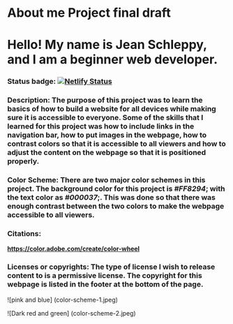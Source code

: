 # About me Project final draft
# Hello! My name is Jean Schleppy, and I am a beginner web developer.

### Status badge: [![Netlify Status](https://api.netlify.com/api/v1/badges/75bdc96e-9369-434d-b3ab-f2cdd003a49d/deploy-status)](https://app.netlify.com/sites/about-me-schleppyj2/deploys)

### Description: The purpose of this project was to learn the basics of how to build a website for all devices while making sure it is accessible to everyone. Some of the skills that I learned for this project was how to include links in the navigation bar, how to put images in the webpage, how to contrast colors so that it is accessible to all viewers and how to adjust the content on the webpage so that it is positioned properly.

### Color Scheme: There are two major color schemes in this project. The background color for this project is *#FF8294*; with the text color as *#000037*;. This was done so that there was enough contrast between the two colors to make the webpage accessible to all viewers. 

### Citations:
**https://color.adobe.com/create/color-wheel**

### Licenses or copyrights: The type of license I wish to release content to is a permissive license. The copyright for this webpage is listed in the footer at the bottom of the page.

![pink and blue] (color-scheme-1.jpeg)

![Dark red and green] (color-scheme-2.jpeg)